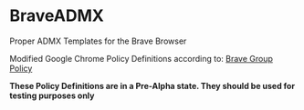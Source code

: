 # BraveADMX
Proper ADMX Templates for the Brave Browser

Modified Google Chrome Policy Definitions according to:
[Brave Group Policy](https://support.brave.com/hc/en-us/articles/360039248271-Group-Policy)

**These Policy Definitions are in a Pre-Alpha state. They should be used for testing purposes only**
